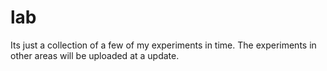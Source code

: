 # lab
Its just a collection of a few of my experiments in time. The experiments in other areas will be uploaded at a update.

